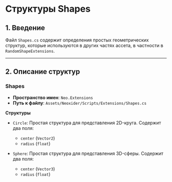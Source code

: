 # Структуры Shapes

## 1. Введение

Файл `Shapes.cs` содержит определения простых геометрических структур, которые используются в других частях ассета, в частности в `RandomShapeExtensions`.

---

## 2. Описание структур

### Shapes
- **Пространство имен**: `Neo.Extensions`
- **Путь к файлу**: `Assets/Neoxider/Scripts/Extensions/Shapes.cs`

**Структуры**
- `Circle`: Простая структура для представления 2D-круга. Содержит два поля:
  - `center` (`Vector2`)
  - `radius` (`float`)

- `Sphere`: Простая структура для представления 3D-сферы. Содержит два поля:
  - `center` (`Vector3`)
  - `radius` (`float`)
